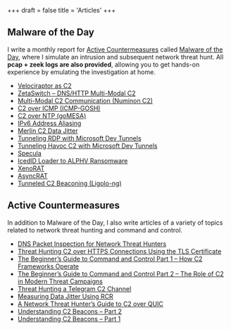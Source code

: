 +++
draft = false
title = 'Articles'
+++
## Malware of the Day
I write a monthly report for [Active Countermeasures](activecountermeasures.com) called [Malware of the Day](https://www.activecountermeasures.com/category/malware-of-the-day/), where I simulate an intrusion and
subsequent network threat hunt. All **pcap + zeek logs are also provided**, allowing you to get hands-on experience by emulating the investigation
at home.

- [Velociraptor as C2](https://www.activecountermeasures.com/malware-of-the-day-velociraptor-as-c2)
- [ZetaSwitch – DNS/HTTP Multi-Modal C2](https://www.activecountermeasures.com/malware-of-the-day-zetaswitch-dns-http-multi-modal-c2/)
- [Multi-Modal C2 Communication (Numinon C2)](https://www.activecountermeasures.com/malware-of-the-day-multi-modal-c2-communication-numinon-c2/)
- [C2 over ICMP (ICMP-GOSH)](https://www.activecountermeasures.com/malware-of-the-day-c2-over-icmp-icmp-gosh/)
- [C2 over NTP (goMESA)](https://www.activecountermeasures.com/malware-of-the-day-c2-over-ntp-gomesa/)
- [IPv6 Address Aliasing](https://www.activecountermeasures.com/malware-of-the-day-ipv6-address-aliasing/)
- [Merlin C2 Data Jitter](https://www.activecountermeasures.com/malware-of-the-day-merlin-c2-data-jitter/)
- [Tunneling RDP with Microsoft Dev Tunnels](https://www.activecountermeasures.com/malware-of-the-day-tunneling-rdp-with-microsoft-dev-tunnels/)
- [Tunneling Havoc C2 with Microsoft Dev Tunnels](https://www.activecountermeasures.com/malware-of-the-day-tunneling-havoc-c2-with-microsoft-dev-tunnels/)
- [Specula](https://www.activecountermeasures.com/malware-of-the-day-specula/)
- [IcedID Loader to ALPHV Ransomware](https://www.activecountermeasures.com/malware-of-the-day-icedid-loader-to-alphv-ransomware-campaign/)
- [XenoRAT](https://www.activecountermeasures.com/malware-of-the-day-xenorat/)
- [AsyncRAT](https://www.activecountermeasures.com/malware-of-the-day-asyncrat/)
- [Tunneled C2 Beaconing (Ligolo-ng)](https://www.activecountermeasures.com/malware-of-the-day-tunneled-c2-beaconing/)

## Active Countermeasures
In addition to Malware of the Day, I also write articles of a variety of topics related to network threat hunting and command and control.

- [DNS Packet Inspection for Network Threat Hunters](https://www.activecountermeasures.com/dns-packet-inspection-for-network-threat-hunters/)
- [Threat Hunting C2 over HTTPS Connections Using the TLS Certificate](https://www.activecountermeasures.com/threat-hunting-c2-over-https-connections-using-the-tls-certificate/)
- [The Beginner’s Guide to Command and Control Part 1 – How C2 Frameworks Operate](https://www.activecountermeasures.com/the-beginners-guide-to-command-and-control-part-1-how-c2-frameworks-operate/)
- [The Beginner’s Guide to Command and Control Part 2 – The Role of C2 in Modern Threat Campaigns](https://www.activecountermeasures.com/the-beginners-guide-to-command-and-control-part-2-the-role-of-c2-in-modern-threat-campaigns/)
- [Threat Hunting a Telegram C2 Channel](https://www.activecountermeasures.com/threat-hunting-a-telegram-c2-channel/)
- [Measuring Data Jitter Using RCR](https://www.activecountermeasures.com/measuring-data-jitter-using-rcr/)
- [A Network Threat Hunter’s Guide to C2 over QUIC](https://www.activecountermeasures.com/a-network-threat-hunters-guide-to-c2-over-quic/)
- [Understanding C2 Beacons – Part 2](https://www.activecountermeasures.com/malware-of-the-day-understanding-c2-beacons-part-2-of-2/)
- [Understanding C2 Beacons – Part 1](https://www.activecountermeasures.com/malware-of-the-day-understanding-c2-beacons-part-1-of-2/)